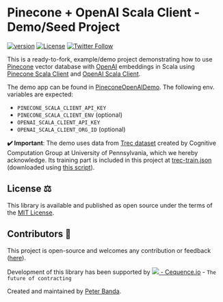 # Pinecone + OpenAI Scala Client - Demo/Seed Project
[![version](https://img.shields.io/badge/version-0.1.0-green.svg)](https://cequence.io) [![License](https://img.shields.io/badge/License-MIT-lightgrey.svg)](https://opensource.org/licenses/MIT) [![Twitter Follow](https://img.shields.io/twitter/follow/0xbnd?style=social)](https://twitter.com/0xbnd)

This is a ready-to-fork, example/demo project demonstrating how to use [Pinecone](https://pinecone.io) vector database with [OpenAI](https://openai.com) embeddings in Scala using [Pinecone Scala Client](https://github.com/cequence-io/pinecone-scala) and [OpenAI Scala Client](https://github.com/cequence-io/openai-scala-client).

The demo app can be found in [PineconeOpenAIDemo](./src/main/scala/io/cequence/pineconeopenai/demo/PineconeOpenAIDemo.scala).
The following env. variables are expected:
- `PINECONE_SCALA_CLIENT_API_KEY`
- `PINECONE_SCALA_CLIENT_ENV` (optional)
- `OPENAI_SCALA_CLIENT_API_KEY`
- `OPENAI_SCALA_CLIENT_ORG_ID` (optional)

**✔️ Important**: The demo uses data from [Trec dataset](https://cogcomp.seas.upenn.edu/Data/QA/QC/) created by Cognitive Computation Group at University of Pennsylvania, which we hereby acknowledge. Its training part is included in this project at [trec-train.json](./src/main/resources/trec-train.json) (downloaded using [this script](./src/main/resources/trec-dump.py)). 

## License ⚖️

This library is available and published as open source under the terms of the [MIT License](https://opensource.org/licenses/MIT).

## Contributors 🙏

This project is open-source and welcomes any contribution or feedback ([here](https://github.com/cequence-io/pinecone-openai-scala-demo/issues)).

Development of this library has been supported by  [<img src="https://cequence.io/favicon-16x16.png"> - Cequence.io](https://cequence.io) - `The future of contracting`

Created and maintained by [Peter Banda](https://peterbanda.net).
